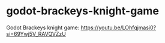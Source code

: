 # godot-brackeys-knight-game
Godot Brackeys knight game:
https://youtu.be/LOhfqjmasi0?si=69Ywj5V_RAVQVZzU
